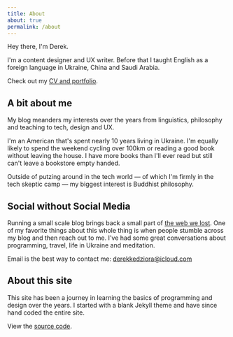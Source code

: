 ```yaml
---
title: About
about: true
permalink: /about
--- 
```


Hey there, I'm Derek. 

I'm a content designer and UX writer. Before that I taught English as a foreign language in Ukraine, China and Saudi Arabia. 

Check out my [CV and portfolio](/portfolio "Portfolio"). 

## A bit about me 

My blog meanders my interests over the years from linguistics, philosophy and teaching to tech, design and UX. 

I'm an American that's spent nearly 10 years living in Ukraine. I'm equally likely to spend the weekend cycling over 100km or reading a good book without leaving the house. I have more books than I'll ever read but still can't leave a bookstore empty handed. 

Outside of putzing around in the tech world — of which I'm firmly in the tech skeptic camp — my biggest interest is Buddhist philosophy. 

## Social without Social Media 

Running a small scale blog brings back a small part of [the web we lost](https://anildash.com/2012/12/13/the_web_we_lost/). One of my favorite things about this whole thing is when people stumble across my blog and then reach out to me. I've had some great conversations about programming, travel, life in Ukraine and meditation.  

Email is the best way to contact me: derekkedziora@icloud.com 


## About this site 

This site has been a journey in learning the basics of programming and design over the years. I started with a blank Jekyll theme and have since hand coded the entire site. 

View the [source code](https://github.com/derekkedziora/derekkedziora.com). 